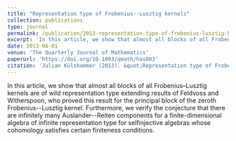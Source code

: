 ```yaml
---
title: "Representation type of Frobenius--Lusztig kernels"
collection: publications
type: journal
permalink: /publication/2013-representation-type-of-frobenius-lusztig-kernels
excerpt: 'In this article, we show that almost all blocks of all Frobenius--Lusztig kernels are of wild representation type extending results of Feldvoss and Witherspoon, who proved this result for the principal block of the zeroth Frobenius–Lusztig kernel. Furthermore, we verify the conjecture that there are infinitely many Auslander--Reiten components for a finite-dimensional algebra of infinite representation type for selfinjective algebras whose cohomology satisfies certain finiteness conditions.'
date: 2013-06-01
venue: 'The Quarterly Journal of Mathematics'
paperurl: 'https://doi.org/10.1093/qmath/has003'
citation: 'Julian Külshammer (2013). &quot;Representation type of Frobenius-Lusztig kernels.&quot; <i>The Quarterly Journal of Mathematics</i>. 64(2).'
---
```

In this article, we show that almost all blocks of all Frobenius–Lusztig kernels are of wild representation type extending results of Feldvoss and Witherspoon, who proved this result for the principal block of the zeroth Frobenius--Lusztig kernel. Furthermore, we verify the conjecture that there are infinitely many Auslander--Reiten components for a finite-dimensional algebra of infinite representation type for selfinjective algebras whose cohomology satisfies certain finiteness conditions.

